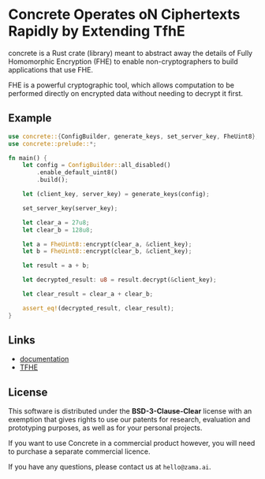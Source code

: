# Concrete Operates oN Ciphertexts Rapidly by Extending TfhE

concrete is a Rust crate (library) meant to abstract away the details of Fully Homomorphic Encryption (FHE) to enable
non-cryptographers to build applications that use FHE.

FHE is a powerful cryptographic tool, which allows computation to be performed directly on encrypted data without
needing to decrypt it first.

## Example

```rust
use concrete::{ConfigBuilder, generate_keys, set_server_key, FheUint8};
use concrete::prelude::*;

fn main() {
    let config = ConfigBuilder::all_disabled()
        .enable_default_uint8()
        .build();

    let (client_key, server_key) = generate_keys(config);

    set_server_key(server_key);

    let clear_a = 27u8;
    let clear_b = 128u8;

    let a = FheUint8::encrypt(clear_a, &client_key);
    let b = FheUint8::encrypt(clear_b, &client_key);

    let result = a + b;

    let decrypted_result: u8 = result.decrypt(&client_key);

    let clear_result = clear_a + clear_b;

    assert_eq!(decrypted_result, clear_result);
}
```

## Links

- [documentation](https://docs.zama.ai/concrete/lib)
- [TFHE](https://eprint.iacr.org/2018/421.pdf)

## License

This software is distributed under the **BSD-3-Clause-Clear** license with an 
exemption that gives rights to use our patents for research,
evaluation and prototyping purposes, as well as for your personal projects. 

If you want to use Concrete in a commercial product however,
you will need to purchase a separate commercial licence.

If you have any questions, please contact us at `hello@zama.ai`.